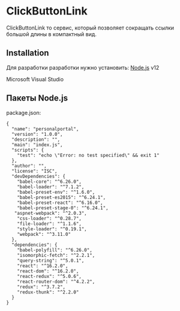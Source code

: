 # ClickButtonLink

ClickButtonLink то сервис, который позволяет сокращать ссылки большой длины в компактный вид. 

## Installation

Для разработки разработки нужно установить: 
[Node.js](https://nodejs.org/) v12 

Microsoft Visual Studio

## Пакеты Node.js

package.json:

```
{
  "name": "personalportal",
  "version": "1.0.0",
  "description": "",
  "main": "index.js",
  "scripts": {
    "test": "echo \"Error: no test specified\" && exit 1"
  },
  "author": "",
  "license": "ISC",
  "devDependencies": {
    "babel-core": "^6.26.0",
    "babel-loader": "^7.1.2",
    "babel-preset-env": "^1.6.0",
    "babel-preset-es2015": "^6.24.1",
    "babel-preset-react": "^6.16.0",
    "babel-preset-stage-0": "^6.24.1",
   "aspnet-webpack": "^2.0.3",
    "css-loader": "^0.28.7",
    "file-loader": "^1.1.6",
    "style-loader": "^0.19.1",
    "webpack": "^3.11.0"
  },
  "dependencies": {
    "babel-polyfill": "^6.26.0",
    "isomorphic-fetch": "^2.2.1",
    "query-string": "^5.0.1",
    "react": "^16.2.0",
    "react-dom": "^16.2.0",
    "react-redux": "^5.0.6",
    "react-router-dom": "^4.2.2",
    "redux": "^3.7.2",
    "redux-thunk": "^2.2.0"
  }
}
```